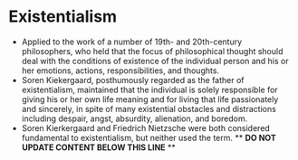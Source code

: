 Existentialism
==============

* Applied to the work of a number of 19th- and 20th-century philosophers, who held that the focus of philosophical thought should deal with the conditions of existence of the individual person and his or her emotions, actions, responsibilities, and thoughts.
* Soren Kiekergaard, posthumously regarded as the father of existentialism, maintained that the individual is solely responsible for giving his or her own life meaning and for living that life passionately and sincerely, in spite of many existential obstacles and distractions including despair, angst, absurdity, alienation, and boredom.
* Soren Kierkergaard and Friedrich Nietzsche were both considered fundamental to existentialism, but neither used the term.
** **DO NOT UPDATE CONTENT BELOW THIS LINE** **

